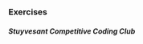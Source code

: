 ### Exercises
##### Stuyvesant Competitive Coding Club

<div id="listing"></div>

<script src="https://ajax.googleapis.com/ajax/libs/jquery/3.2.1/jquery.min.js"></script>
<script>

	(async () => {
		const response = await fetch('https://api.github.com/repos/StuyCCC/stuyccc.github.io/contents/Advanced/Exercises');
		const data = await response.json();
		let htmlString = '<ul>';
		for (let file of data) {
			htmlString += `<li><p><a href="/Advanced/Exercises/${file.name.replace(".md", "")}">${file.name.replace(".md", "").replace("_", " ")}</a></p></li>`;
		}
		htmlString += '</ul>';
		document.getElementById('listing').innerHTML = htmlString;
	})()

</script>